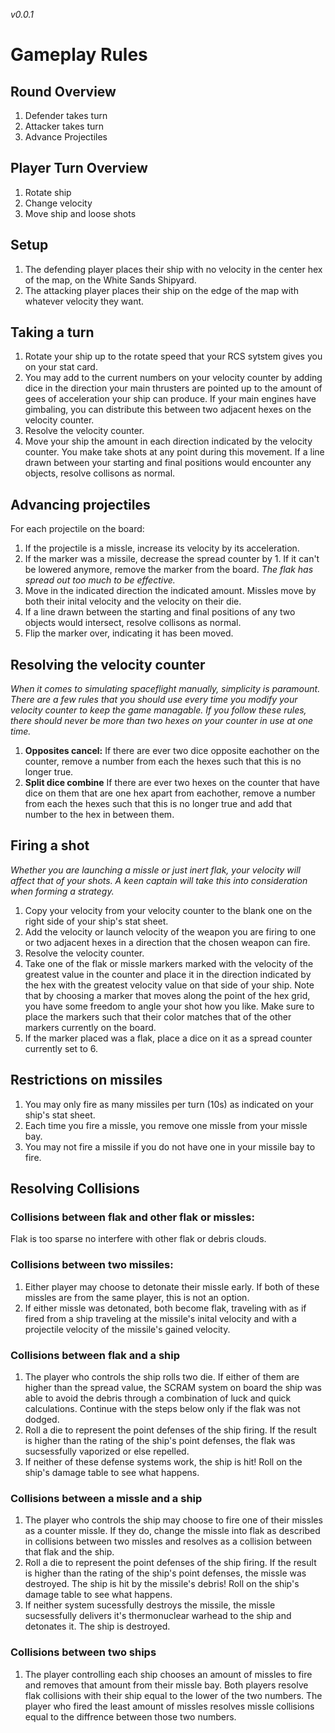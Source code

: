 *v0.0.1*
# Gameplay Rules

## Round Overview
1. Defender takes turn
2. Attacker takes turn
3. Advance Projectiles

## Player Turn Overview
1. Rotate ship
2. Change velocity
3. Move ship and loose shots

## Setup
1. The defending player places their ship with no velocity in the center hex of the map, on the White Sands Shipyard.
2. The attacking player places their ship on the edge of the map with whatever velocity they want.

## Taking a turn
1. Rotate your ship up to the rotate speed that your RCS sytstem gives you on your stat card.
2. You may add to the current numbers on your velocity counter by adding dice in the direction your main thrusters are pointed up to the amount of gees of acceleration your ship can produce. If your main engines have gimbaling, you can distribute this between two adjacent hexes on the velocity counter.
3. Resolve the velocity counter.
4. Move your ship the amount in each direction indicated by the velocity counter. You make take shots at any point during this movement. If a line drawn between your starting and final positions would encounter any objects, resolve collisons as normal.

## Advancing projectiles
For each projectile on the board:
1. If the projectile is a missle, increase its velocity by its acceleration.
2. If the marker was a missile, decrease the spread counter by 1. If it can't be lowered anymore, remove the marker from the board. *The flak has spread out too much to be effective.* 
1. Move in the indicated direction the indicated amount. Missles move by both their inital velocity and the velocity on their die.
2. If a line drawn between the starting and final positions of any two objects would intersect, resolve collisons as normal.
3. Flip the marker over, indicating it has been moved.

## Resolving the velocity counter
*When it comes to simulating spaceflight manually, simplicity is paramount. There are a few rules that you should use every time you modify your velocity counter to keep the game managable. If you follow these rules, there should never be more than two hexes on your counter in use at one time.*
1. **Opposites cancel:** If there are ever two dice opposite eachother on the counter, remove a number from each the hexes such that this is no longer true.
2. **Split dice combine** If there are ever two hexes on the counter that have dice on them that are one hex apart from eachother, remove a number from each the hexes such that this is no longer true and add that number to the hex in between them.

## Firing a shot
*Whether you are launching a missle or just inert flak, your velocity will affect that of your shots. A keen captain will take this into consideration when forming a strategy.*
1. Copy your velocity from your velocity counter to the blank one on the right side of your ship's stat sheet.
2. Add the velocity or launch velocity of the weapon you are firing to one or two adjacent hexes in a direction that the chosen weapon can fire.
3. Resolve the velocity counter.
4. Take one of the flak or missle markers marked with the velocity of the greatest value in the counter and place it in the direction indicated by the hex with the greatest velocity value on that side of your ship. Note that by choosing a marker that moves along the point of the hex grid, you have some freedom to angle your shot how you like. Make sure to place the markers such that their color matches that of the other markers currently on the board.
5. If the marker placed was a flak, place a dice on it as a spread counter currently set to 6.

## Restrictions on missiles
1. You may only fire as many missiles per turn (10s) as indicated on your ship's stat sheet.
2. Each time you fire a missle, you remove one missle from your missle bay.
3. You may not fire a missile if you do not have one in your missile bay to fire.

## Resolving Collisions
### Collisions between flak and other flak or missles:
Flak is too sparse no interfere with other flak or debris clouds.

### Collisions between two missiles:
1. Either player may choose to detonate their missle early. If both of these missles are from the same player, this is not an option.
2. If either missle was detonated, both become flak, traveling with as if fired from a ship traveling at the missile's inital velocity and with a projectile velocity of the missile's gained velocity.

### Collisions between flak and a ship
1. The player who controls the ship rolls two die. If either of them are higher than the spread value, the SCRAM system on board the ship was able to avoid the debris through a combination of luck and quick calculations. Continue with the steps below only if the flak was not dodged.
2. Roll a die to represent the point defenses of the ship firing. If the result is higher than the rating of the ship's point defenses, the flak was sucsessfully vaporized or else repelled.
3. If neither of these defense systems work, the ship is hit! Roll on the ship's damage table to see what happens.

### Collisions between a missle and a ship
1. The player who controls the ship may choose to fire one of their missles as a counter missle. If they do, change the missle into flak as described in collisions between two missles and resolves as a collision between that flak and the ship.
2. Roll a die to represent the point defenses of the ship firing. If the result is higher than the rating of the ship's point defenses, the missle was destroyed. The ship is hit by the missile's debris! Roll on the ship's damage table to see what happens.
3. If neither system sucessfully destroys the missile, the missle sucsessfully delivers it's thermonuclear warhead to the ship and detonates it. The ship is destroyed.

### Collisions between two ships
1. The player controlling each ship chooses an amount of missles to fire and removes that amount from their missle bay. Both players resolve flak collisions with their ship equal to the lower of the two numbers. The player who fired the least amount of missles resolves missle collisions equal to the diffrence between those two numbers.




